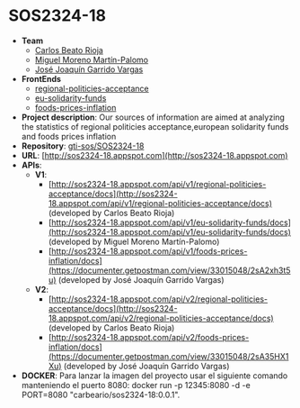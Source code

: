 # SOS2324-18

- **Team**
   - [Carlos Beato Rioja](https://github.com/carbeario)
   - [Miguel Moreno Martín-Palomo](https://github.com/migmormar7)
   - [José Joaquín Garrido Vargas](https://github.com/JJoaquinGV19)
- **FrontEnds**
   - [regional-politicies-acceptance](http://sos2324-18.appspot.com/regional-politicies-acceptance)
   - [eu-solidarity-funds](http://sos2324-18.appspot.com/eu-solidarity-funds)
   - [foods-prices-inflation](http://sos2324-18.appspot.com/foods-prices-inflation)
- **Project description**: Our sources of information are aimed at analyzing the statistics of regional politicies acceptance,european solidarity funds and foods prices inflation
- **Repository**: [gti-sos/SOS2324-18](https://github.com/gti-sos/SOS2324-18)
- **URL**: [http://sos2324-18.appspot.com](http://sos2324-18.appspot.com)
-  **APIs**:
   - **V1**:
      - [http://sos2324-18.appspot.com/api/v1/regional-politicies-acceptance/docs](http://sos2324-18.appspot.com/api/v1/regional-politicies-acceptance/docs) (developed by Carlos Beato Rioja)
      - [http://sos2324-18.appspot.com/api/v1/eu-solidarity-funds/docs](http://sos2324-18.appspot.com/api/v1/eu-solidarity-funds/docs) (developed by Miguel Moreno Martín-Palomo)
      - [http://sos2324-18.appspot.com/api/v1/foods-prices-inflation/docs](https://documenter.getpostman.com/view/33015048/2sA2xh3t5u) (developed by José Joaquín Garrido Vargas)
   - **V2**:
      - [http://sos2324-18.appspot.com/api/v2/regional-politicies-acceptance/docs](http://sos2324-18.appspot.com/api/v2/regional-politicies-acceptance/docs) (developed by Carlos Beato Rioja)
      - [http://sos2324-18.appspot.com/api/v2/foods-prices-inflation/docs](https://documenter.getpostman.com/view/33015048/2sA35HX1Xu) (developed by José Joaquín Garrido Vargas)
- **DOCKER**: 
   Para lanzar la imagen del proyecto usar el siguiente comando manteniendo el puerto 8080: docker run -p 12345:8080 -d -e PORT=8080 "carbeario/sos2324-18:0.0.1".
